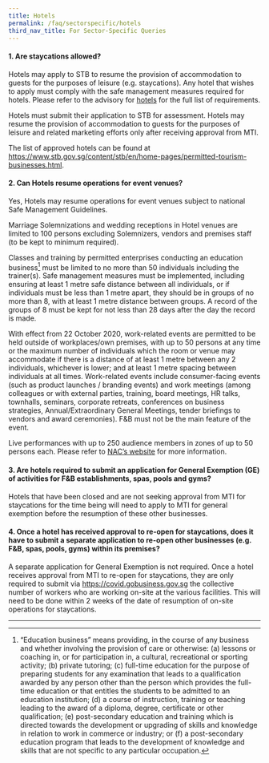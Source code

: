 ```yaml
---
title: Hotels
permalink: /faq/sectorspecific/hotels
third_nav_title: For Sector-Specific Queries
---
```


#### **1. Are staycations allowed?**
Hotels may apply to STB to resume the provision of accommodation to guests for the purposes of leisure (e.g. staycations). Any hotel that wishes to apply must comply with the safe management measures required for hotels. Please refer to the advisory for <a href="https://www.stb.gov.sg/content/stb/en/home-pages/advisory-for-hotels.html" target="_blank">hotels</a> for the full list of requirements.

Hotels must submit their application to STB for assessment. Hotels may resume the provision of accommodation to guests for the purposes of leisure and related marketing efforts only after receiving approval from MTI. 

The list of approved hotels can be found at <a href="https://www.stb.gov.sg/content/stb/en/home-pages/permitted-tourism-businesses.html">https://www.stb.gov.sg/content/stb/en/home-pages/permitted-tourism-businesses.html</a>.

#### **2. Can Hotels resume operations for event venues?**
Yes, Hotels may resume operations for event venues subject to national Safe Management Guidelines.

Marriage Solemnizations and wedding receptions in Hotel venues are limited to 100 persons excluding Solemnizers, vendors and premises staff (to be kept to minimum required).

Classes and training by permitted enterprises conducting an education business[^1]  must be limited to no more than 50 individuals including the trainer(s). Safe management measures must be implemented, including ensuring at least 1 metre safe distance between all individuals, or if individuals must be less than 1 metre apart, they should be in groups of no more than 8, with at least 1 metre distance between groups. A record of the groups of 8 must be kept for not less than 28 days after the day the record is made.

With effect from 22 October 2020, work-related events are permitted to be held outside of workplaces/own premises, with up to 50 persons at any time or the maximum number of individuals which the room or venue may accommodate if there is a distance of  at least 1 metre between any 2 individuals, whichever is lower; and at least 1 metre spacing between individuals at all times. Work-related events include consumer-facing events (such as product launches / branding events) and work meetings (among colleagues or with external parties, training, board meetings, HR talks, townhalls, seminars, corporate retreats, conferences on business strategies, Annual/Extraordinary General Meetings, tender briefings to vendors and award ceremonies). F&B must not be the main feature of the event.

Live performances with up to 250 audience members in zones of up to 50 persons each. Please refer to <a href="https://www.nac.gov.sg/whatwedo/support/sustaining-the-arts-during-covid-19/Arts-and-Culture-Sector-Advisories.html" target="_blank">NAC’s website</a> for more information.

#### **3. Are hotels required to submit an application for General Exemption (GE) of activities for F&B establishments, spas, pools and gyms?**
Hotels that have been closed and are not seeking approval from MTI for staycations for the time being will need to apply to MTI for general exemption before the resumption of these other businesses.

#### **4. Once a hotel has received approval to re-open for staycations, does it have to submit a separate application to re-open other businesses (e.g. F&B, spas, pools, gyms) within its premises?**
A separate application for General Exemption is not required. Once a hotel receives approval from MTI to re-open for staycations, they are only required to submit via https://covid.gobusiness.gov.sg the collective number of workers who are working on-site at the various facilities. This will need to be done within 2 weeks of the date of resumption of on-site operations for staycations.

___
[^1]: “Education business” means providing, in the course of any business and whether involving the provision of care or otherwise: (a) lessons or coaching in, or for participation in, a cultural, recreational or sporting activity; (b) private tutoring; (c) full-time education for the purpose of preparing students for any examination that leads to a qualification awarded by any person other than the person which provides the full-time education or that entitles the students to be admitted to an education institution; (d) a course of instruction, training or teaching leading to the award of a diploma, degree, certificate or other qualification; (e) post-secondary education and training which is directed towards the development or upgrading of skills and knowledge in relation to work in commerce or industry; or (f) a post-secondary education program that leads to the development of knowledge and skills that are not specific to any particular occupation.
